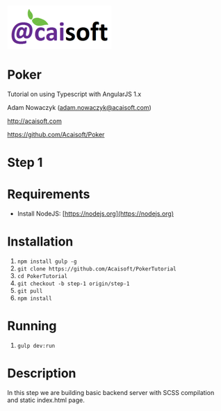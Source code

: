 ![Acaisoft](https://raw.githubusercontent.com/Acaisoft/PokerTutorial/master/styles/images/logo.png)

# Poker
Tutorial on using Typescript with AngularJS 1.x

Adam Nowaczyk ([adam.nowaczyk@acaisoft.com](mailto:adam.nowaczy@acaisoft.com))

<a href="http://acaisoft.com" target="_blank">http://acaisoft.com</a>

<a href="https://github.com/Acaisoft/Poker" target="_blank">https://github.com/Acaisoft/Poker</a>

# Step 1

# Requirements

* Install NodeJS: [https://nodejs.org](https://nodejs.org)

# Installation

1. `npm install gulp -g`
1. `git clone https://github.com/Acaisoft/PokerTutorial`
1. `cd PokerTutorial` 
1. `git checkout -b step-1 origin/step-1`
1. `git pull`
1. `npm install`

# Running

1. `gulp dev:run`

# Description

In this step we are building basic backend server with SCSS compilation and static index.html page. 